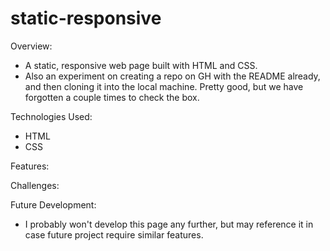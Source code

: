 # static-responsive

Overview:

- A static, responsive web page built with HTML and CSS.
- Also an experiment on creating a repo on GH with the README already, and then cloning it into the local machine.  Pretty good, but we have forgotten a couple times to check the box.

Technologies Used:

- HTML
- CSS

Features:

Challenges:

Future Development:

- I probably won't develop this page any further, but may reference it in case future project require similar features.
